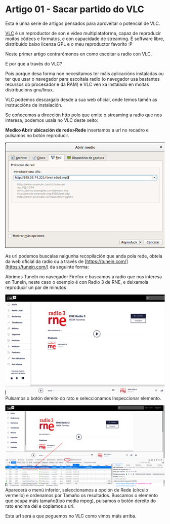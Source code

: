 # Artigo 01 - Sacar partido do VLC

Esta é unha serie de artigos pensados para aproveitar o potencial de VLC.

[VLC](https://www.videolan.org/) é un reproductor de son e vídeo multiplataforma, capaz de reproducir moitos códecs e formatos, e con capacidade de streaming. É software libre, distribuído baixo licenza GPL e o meu reproductor favorito :P

Neste primer artigo centrarémonos en como escoitar a radio con VLC.

E por que a través do VLC?

Pois porque desa forma non necesitamos ter máis aplicacións instaladas ou ter que usar o navegador para escoitala radio \(o navegador usa bastantes recursos do procesador e da RAM\) e VLC ven xa instalado en moitas distribucións gnu/linux.

VLC podemos descargalo desde a sua web oficial, onde temos tamén as instruccións de instalación.

Se coñecemos a dirección http polo que emite o streaming a radio que nos interesa, podemos usala no VLC deste xeito:

**Medio&gt;Abrir ubicación de rede&gt;Rede** insertamos a url no recadro e pulsamos no botón reproducir.

![](/assets/import.png)

As url podemos buscalas nalgunha recopilación que anda pola rede, obtela da web oficial da radio ou a través de [https://tunein.com/](https://tunein.com/) da seguinte forma:

Abrimos TuneIn no navegador Firefox e buscamos a radio que nos interesa en TuneIn, neste caso o exemplo é con Radio 3 de RNE, e deixamola  reproducir un par de minutos

![](/assets/import2.png)Pulsamos o botón dereito do rato e seleccionamos Inspeccionar elemento.

![](/assets/import3.png)Aparecerá o menú inferior, seleccionamos a opción de Rede \(círculo vermello\) e ordenamos por Tamaño os resultados. Buscamos o elemento que ocupa máis tamaño\(tipo media mpeg\), pulsamos o botón dereito do rato encima del e copiamos a url.

Esta url será a que peguemos no VLC como vimos máis arriba.

